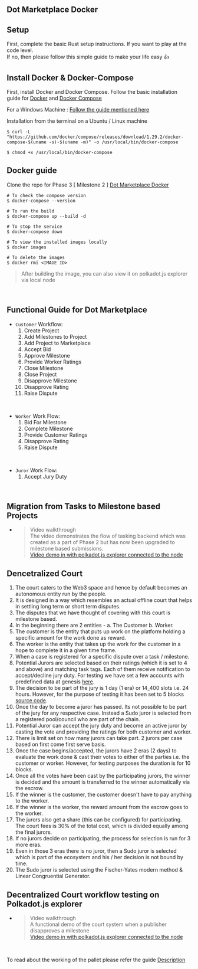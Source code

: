 ## Dot Marketplace Docker ##
## Setup ##
First, complete the basic Rust setup instructions. If you want to play at the code level. \
If no, then please follow this simple guide to make your life easy :+1:

## Install Docker & Docker-Compose

First, install Docker and Docker Compose. Follow the basic installation guide for [Docker](https://docs.docker.com/engine/install/) and [Docker Compose](https://docs.docker.com/compose/install/)

For a Windows Machine : [Follow the guide mentioned here](https://docs.docker.com/desktop/windows/install/)

Installation from the terminal on a Ubuntu / Linux machine 

```shell
$ curl -L "https://github.com/docker/compose/releases/download/1.29.2/docker-compose-$(uname -s)-$(uname -m)" -o /usr/local/bin/docker-compose
```
```shell
$ chmod +x /usr/local/bin/docker-compose
```

## Docker guide

Clone the repo for Phase 3 [ Milestone 2 ] [Dot Marketplace Docker](https://github.com/WowLabz/dot_marketplace_docker/tree/Phase3_Milestone2)

```shell
# To check the compose version
$ docker-compose --version
```

```shell
# To run the build
$ docker-compose up --build -d
```

```shell
# To stop the service
$ docker-compose down
```

```shell
# To view the installed images locally
$ docker images
```

```shell
# To delete the images
$ docker rmi <IMAGE ID>
```

>After building the image, you can also view it on polkadot.js explorer via local node

<br>

## Functional Guide for Dot Marketplace

* `Customer` Workflow:
    1. Create Project
    2. Add Milestones to Project
    3. Add Project to Marketplace
    4. Accept Bid
    5. Approve Milestone
    6. Provide Worker Ratings
    7. Close Milestone
    8. Close Project
    9. Disapprove Milestone
    10. Disapprove Rating
    11. Raise Dispute

<br />

* `Worker` Work Flow:
    1. Bid For Milestone
    2. Complete Milestone
    3. Provide Customer Ratings
    4. Disapprove Rating
    5. Raise Dispute

<br>

* `Juror` Work Flow:
    1. Accept Jury Duty

<br>

## Migration from Tasks to Milestone based Projects

* >Video  walkthrough  
The video demonstrates the flow of tasking backend which was created as a part of Phase 2 but has now been upgraded to milestone based submissions. \
[Video demo in with polkadot.js explorer connected to the node](https://user-images.githubusercontent.com/43837760/202637994-08705bb3-b99b-4f95-a828-381584d513d9.mp4)


## Dencetralized Court
1. The court caters to the Web3 space and hence by default becomes an autonomous entity run by the people.
2. It is designed in a way which resembles an actual offline court that helps in settling long term or short term disputes.
3. The disputes that we have thought of covering with this court is milestone based.
4. In the beginning there are 2 entities - a. The Customer b. Worker.
5. The customer is the entity that puts up work on the platform holding a specific amount for the work done as reward.
6. The worker is the entity that takes up the work for the customer in a hope to complete it in a given time frame.
7. When a case is registered for a specific dispute over a task / milestone.
8. Potential Jurors are selected based on their ratings (which it is set to 4 and above) and matching task tags. Each of them receive notification to accept/decline jury duty. For testing we have set a few accounts with predefined data at genesis [here](https://github.com/WowLabz/dot-marketplace-v2/blob/Phase3_Milestone2/node/src/chain_spec.rs#L150-L232).
9. The decision to be part of the jury is 1 day (1 era) or 14_400 slots i.e. 24 hours. However, for the purpose of testing it has been set to 5 blocks [source code](https://github.com/WowLabz/dot-marketplace-v2/blob/Phase3_Milestone2/pallets/pallet-tasking/src/lib.rs#L2124-L2153).
10. Once the day to become a juror has passed. Its not possible to be part of the jury for any respective case. Instead a Sudo juror is selected from a registered pool/council who are part of the chain.
11. Potential Juror can accept the jury duty and become an active juror by casting the vote and providing the ratings for both customer and worker.
12. There is limit set on how many jurors can take part. 2 jurors per case based on first come first serve basis.
13. Once the case begins/accepted, the jurors have 2 eras (2 days) to evaluate the work done & cast their votes to either of the parties i.e. the customer or worker. However, for testing purposes the duration is for 10 blocks.
14. Once all the votes have been cast by the participating jurors, the winner is decided and the amount is transferred to the winner automatically via the escrow.
15. If the winner is the customer, the customer doesn't have to pay anything to the worker.
16. If the winner is the worker, the reward amount from the escrow goes to the worker.
17. The jurors also get a share (this can be configured) for participating. The court fees is 30% of the total cost, which is divided equally among the final jurors.
18. If no jurors decide on participating, the process for selection is run for 3 more eras.
19. Even in those 3 eras there is no juror, then a Sudo juror is selected which is part of the ecosystem and his / her decision is not bound by time.
20. The Sudo juror is selected using the Fischer-Yates modern method & Linear Congruential Generator.

## Decentralized Court workflow testing on Polkadot.js explorer 

* >Video  walkthrough \
A functional demo of the court system when a publisher disapproves a milestone\
[Video demo in with polkadot.js explorer connected to the node](https://user-images.githubusercontent.com/43837760/202639155-419220ca-d0f6-46f4-8d9a-ad1c0678fecd.mp4)

<br>

To read about the working of the pallet please refer the guide [Description](https://github.com/WowLabz/dot-marketplace-v2/blob/main/README.md)

